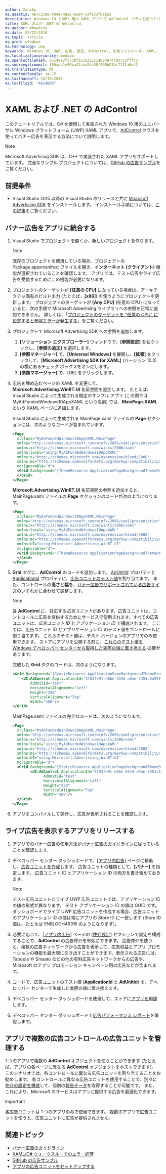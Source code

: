 ```yaml
---
author: Xansky
ms.assetid: 4e7c2388-b94e-4828-a104-14fa33f6eb2d
description: Windows 10 (UWP) 用の XAML アプリで AdControl クラスを使ってバナー広告を表示する方法について説明します。
title: XAML および .NET の AdControl
ms.author: mhopkins
ms.date: 03/22/2018
ms.topic: article
ms.prod: windows
ms.technology: uwp
keywords: Windows 10, UWP, 広告, 宣伝, AdControl, 広告コントロール, XAML, .NET, チュートリアル
ms.localizationpriority: medium
ms.openlocfilehash: d7549e2fc73bfd5ca3132146248747037c5fffc2
ms.sourcegitcommit: 106aec1e59ba41aae2ac00f909b81bf7121a6ef1
ms.translationtype: MT
ms.contentlocale: ja-JP
ms.lasthandoff: 10/15/2018
ms.locfileid: "4614809"
---
```

# <a name="adcontrol-in-xaml-and-net"></a>XAML および .NET の AdControl


このチュートリアルでは、C# を使用して実装された Windows 10 用のユニバーサル Windows プラットフォーム (UWP) XAML アプリで、[AdControl](https://docs.microsoft.com/uwp/api/microsoft.advertising.winrt.ui.adcontrol) クラスを使ってバナー広告を表示する方法について説明します。

> [!NOTE]
> Microsoft Advertising SDK は、C++ で実装された XAML アプリもサポートしています。 完全なサンプル プロジェクトについては、[GitHub の広告サンプル](http://aka.ms/githubads)をご覧ください。

## <a name="prerequisites"></a>前提条件

* Visual Studio 2015 以降の Visual Studio のリリースと共に [Microsoft Advertising SDK](http://aka.ms/ads-sdk-uwp) をインストールします。 インストール手順については、[この記事](install-the-microsoft-advertising-libraries.md)をご覧ください。

## <a name="integrate-a-banner-ad-into-your-app"></a>バナー広告をアプリに統合する

1. Visual Studio でプロジェクトを開くか、新しいプロジェクトを作ります。

    > [!NOTE]
    > 既存のプロジェクトを使用している場合、プロジェクトの Package.appxmanifest ファイルを開き、**インターネット (クライアント)** 機能が選択されていることを確認します。 アプリでは、テスト広告やライブ広告を受信するためにこの機能が必要になります。

2. プロジェクトのターゲットが **[任意の CPU]** になっている場合は、アーキテクチャ固有のビルド出力 (たとえば、**[x86]**) を使うようにプロジェクトを更新します。 プロジェクトのターゲットが **[Any CPU]** (任意の CPU) になっていると、次の手順で Microsoft Advertising ライブラリへの参照を正常に追加できません。 詳しくは、「[プロジェクトのターゲットを "任意の CPU" に設定すると参照エラーが発生する](known-issues-for-the-advertising-libraries.md#reference_errors)」をご覧ください。

3. プロジェクトで Microsoft Advertising SDK への参照を追加します。

    1. **[ソリューション エクスプローラー]** ウィンドウで、**[参照設定]** を右クリックし、**[参照の追加]** を選択します。
    2.  **[参照マネージャー]** で、**[Universal Windows]** を展開し、**[拡張]** をクリックして、**[Microsoft Advertising SDK for XAML]** (バージョン 10.0) の横にあるチェック ボックスをオンにします。
    3.  **[参照マネージャー]** で、[OK] をクリックします。

4.  広告を埋め込むページの XAML を変更して、**Microsoft.Advertising.WinRT.UI** 名前空間を追加します。 たとえば、Visual Studio によって生成される既定のサンプル アプリ (この例では MyAdFundedWindows10AppXAML という名前) では、**MainPage.XAML** という XAML ページに追加します。

    Visual Studio によって生成される MainPage.xaml ファイルの **Page** セクションには、次のようなコードが含まれています。

    ``` xml
    <Page
      x:Class="MyAdFundedWindows10AppXAML.MainPage"
      xmlns="http://schemas.microsoft.com/winfx/2006/xaml/presentation"
      xmlns:x="http://schemas.microsoft.com/winfx/2006/xaml"
      xmlns:local="using:MyAdFundedWindows10AppXAML"
      xmlns:d="http://schemas.microsoft.com/expression/blend/2008"
      xmlns:mc="http://schemas.openxmlformats.org/markup-compatibility/2006"
      mc:Ignorable="d">
      <Grid Background="{ThemeResource ApplicationPageBackgroundThemeBrush}">
      </Grid>
    </Page>
    ```

    **Microsoft.Advertising.WinRT.UI** 名前空間の参照を追加すると、MainPage.xaml ファイルの **Page** セクションのコードが次のようになります。

    ``` xml
    <Page
      x:Class="MyAdFundedWindows10AppXAML.MainPage"
      xmlns="http://schemas.microsoft.com/winfx/2006/xaml/presentation"
      xmlns:x="http://schemas.microsoft.com/winfx/2006/xaml"
      xmlns:local="using:MyAdFundedWindows10AppXAML"
      xmlns:d="http://schemas.microsoft.com/expression/blend/2008"
      xmlns:mc="http://schemas.openxmlformats.org/markup-compatibility/2006"
      xmlns:UI="using:Microsoft.Advertising.WinRT.UI"
      mc:Ignorable="d">
      <Grid Background="{ThemeResource ApplicationPageBackgroundThemeBrush}">
      </Grid>
    </Page>
    ```

5. **Grid** タグに、**AdControl** のコードを追加します。 [AdUnitId](https://docs.microsoft.com/uwp/api/microsoft.advertising.winrt.ui.adcontrol.adunitid) プロパティと [ApplicationId](https://docs.microsoft.com/uwp/api/microsoft.advertising.winrt.ui.adcontrol.applicationid) プロパティに、[広告ユニットのテスト値](set-up-ad-units-in-your-app.md#test-ad-units)を割り当てます。 また、コントロールの**高さ**と**幅**を、[バナー広告でサポートされている広告サイズ](supported-ad-sizes-for-banner-ads.md)のいずれかに合わせて調整します。

    > [!NOTE]
    > 各 **AdControl** に、対応する*広告ユニット*があります。広告ユニットは、コントロールに広告を提供するためにサービスで使用されます。すべての広告ユニットは、*広告ユニット ID* と*アプリケーション ID* で構成されます。 ここでは、広告ユニット ID とアプリケーション ID のテスト値をコントロールに割り当てます。 これらのテスト値は、テスト バージョンのアプリでのみ使用できます。 ストアにアプリを公開する前に、[これらのテスト値を Windows デベロッパー センターから取得した実際の値に置き換える](#release) 必要があります。

    完成した **Grid** タグのコードは、次のようになります。

    ``` xml
    <Grid Background="{StaticResource ApplicationPageBackgroundThemeBrush}">
        <UI:AdControl ApplicationId="3f83fe91-d6be-434d-a0ae-7351c5a997f1"
            AdUnitId="test"
            HorizontalAlignment="Left"
            Height="250"
            VerticalAlignment="Top"
            Width="300"/>
    </Grid>
    ```

    MainPage.xaml ファイルの完全なコードは、次のようになります。

    ``` xml
    <Page
      x:Class="MyAdFundedWindows10AppXAML.MainPage"
      xmlns="http://schemas.microsoft.com/winfx/2006/xaml/presentation"
      xmlns:x="http://schemas.microsoft.com/winfx/2006/xaml"
      xmlns:local="using:MyAdFundedWindows10AppXAML"
      xmlns:d="http://schemas.microsoft.com/expression/blend/2008"
      xmlns:mc="http://schemas.openxmlformats.org/markup-compatibility/2006"
      xmlns:UI="using:Microsoft.Advertising.WinRT.UI"
      mc:Ignorable="d">
      <Grid Background="{StaticResource ApplicationPageBackgroundThemeBrush}">
            <UI:AdControl ApplicationId="3f83fe91-d6be-434d-a0ae-7351c5a997f1"
                  AdUnitId="test"
                  HorizontalAlignment="Left"
                  Height="250"
                  VerticalAlignment="Top"
                  Width="300"/>
      </Grid>
    </Page>
    ```

6.  アプリをコンパイルして実行し、広告が表示されることを確認します。

<span id="release" />

## <a name="release-your-app-with-live-ads"></a>ライブ広告を表示するアプリをリリースする

1. アプリでのバナー広告の使用方法が[バナー広告のガイドライン](ui-and-user-experience-guidelines.md#guidelines-for-banner-ads)に従っていることを確認します。

2.  デベロッパー センター ダッシュボードで、[[アプリ内広告]](../publish/in-app-ads.md) ページに移動し、[広告ユニットを作成](set-up-ad-units-in-your-app.md#live-ad-units)します。 広告ユニットの種類として、**[バナー]** を指定します。 広告ユニット ID とアプリケーション ID の両方を書き留めておきます。
    > [!NOTE]
    > テスト広告ユニットとライブ UWP 広告ユニットでは、アプリケーション ID の値の形式が異なります。 テスト アプリケーション ID の値は GUID です。 ダッシュボードでライブ UWP 広告ユニットを作成する場合、広告ユニットのアプリケーション ID の値は常にアプリの Store ID に一致します (Store ID 値は、たとえば 9NBLGGH4R315 のようになります)。

3. 必要に応じて、[[アプリ内広告]](../publish/in-app-ads.md) ページの [[仲介設定]](../publish/in-app-ads.md#mediation) セクションで設定を構成することで、**AdControl** の広告仲介を有効にできます。 広告仲介を使うと、複数の広告ネットワークから広告を表示して、広告収益とアプリ プロモーションの機能を最大限に引き出すことができます。表示される広告には、Taboola や Smaato などの他の有料広告ネットワークからの広告や、Microsoft のアプリ プロモーション キャンペーン用の広告などが含まれます。

4.  コードで、広告ユニットのテスト値 (**ApplicationId** と **AdUnitId**) を、デベロッパー センターで生成した実際の値に置き換えます。

5.  デベロッパー センター ダッシュボードを使用して、ストアに[アプリを申請](../publish/app-submissions.md)します。

6.  デベロッパー センター ダッシュボードで[広告パフォーマンス レポート](../publish/advertising-performance-report.md)を確認します。

<span id="manage" />

## <a name="manage-ad-units-for-multiple-ad-controls-in-your-app"></a>アプリで複数の広告コントロールの広告ユニットを管理する

1 つのアプリで複数の **AdControl** オブジェクトを使うことができます (たとえば、アプリの各ページに異なる **AdControl** オブジェクトをホストできます)。 このシナリオでは、各コントロールに異なる広告ユニットを割り当てることをお勧めします。 各コントロールに異なる広告ユニットを使用することで、別々に[仲介の設定を構成](../publish/in-app-ads.md#mediation)して、個別の[報告データ](../publish/advertising-performance-report.md)を取得することが可能です。 また、これにより、Microsoft のサービスはアプリに提供する広告を最適化できます。

> [!IMPORTANT]
> 各広告ユニットは 1 つのアプリのみで使用できます。 複数のアプリで広告ユニットを使うと、広告ユニットに広告が提供されません。

## <a name="related-topics"></a>関連トピック

* [バナー広告のガイドライン](ui-and-user-experience-guidelines.md#guidelines-for-banner-ads)
* [XAML/C# ウォークスルーでのエラー処理](error-handling-in-xamlc-walkthrough.md)
* [GitHub の広告サンプル](http://aka.ms/githubads)
* [アプリの広告ユニットをセットアップする](set-up-ad-units-in-your-app.md)
